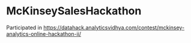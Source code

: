 # McKinseySalesHackathon
Participated in https://datahack.analyticsvidhya.com/contest/mckinsey-analytics-online-hackathon-ii/
